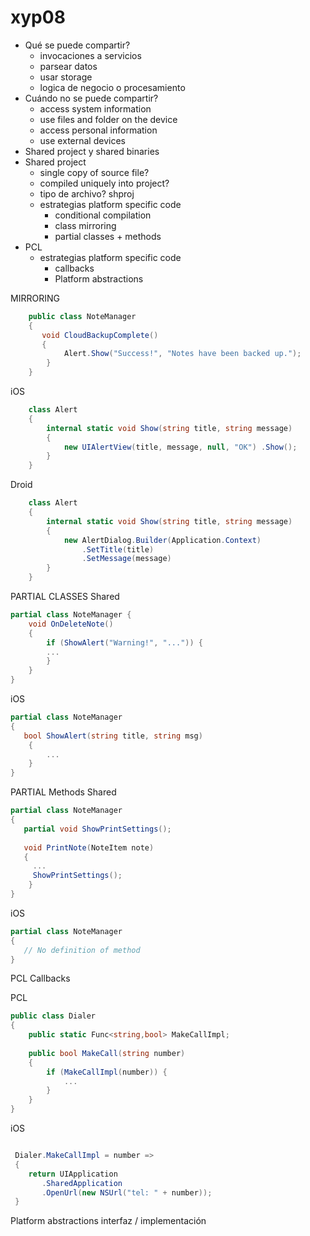 # xyp08

 - Qué se puede compartir?
 	- invocaciones a servicios
 	- parsear datos
 	- usar storage
 	- logica de negocio o procesamiento 	
- Cuándo no se puede compartir?
	- access system information 
	- use files and folder on the device
	- access personal information
	- use external devices
- Shared project y shared binaries
- Shared project
	- single copy of source file?
	- compiled uniquely into project?
	- tipo de archivo? shproj
	- estrategias platform specific code
		- conditional compilation
		- class mirroring
		- partial classes + methods
- PCL
	- estrategias platform specific code
		- callbacks
		- Platform abstractions

MIRRORING
		
```csharp
	public class NoteManager 
	{	   void CloudBackupComplete() 
	   {      		Alert.Show("Success!", "Notes have been backed up.");
		} 
	}
```
iOS

```csharp
	class Alert 
	{		internal static void Show(string title, string message) 
		{			new UIAlertView(title, message, null, "OK") .Show();		} 
	}
```
Droid

```csharp
	class Alert 
	{		internal static void Show(string title, string message) 
		{			new AlertDialog.Builder(Application.Context) 
				.SetTitle(title)				.SetMessage(message)		}
	}
```	


PARTIAL CLASSES
Shared

```csharp
partial class NoteManager {	void OnDeleteNote() 
	{		if (ShowAlert("Warning!", "...")) {		... 	
		}	} 
}
```	

iOS

```csharp
partial class NoteManager{   bool ShowAlert(string title, string msg) 
  	{		... 
	}}
```	

PARTIAL Methods
Shared

```csharp
partial class NoteManager 
{   partial void ShowPrintSettings();
      void PrintNote(NoteItem note) 
   {     ...     ShowPrintSettings();	} 
}
```	

iOS

```csharp
partial class NoteManager 
{   // No definition of method}
```	

PCL
Callbacks

PCL

```csharp
public class Dialer{	public static Func<string,bool> MakeCallImpl;	
	public bool MakeCall(string number) 
	{  		if (MakeCallImpl(number)) {			... 
		}	} 
}

```	

iOS


```csharp

 Dialer.MakeCallImpl = number => 
 {  	return UIApplication       .SharedApplication
       .OpenUrl(new NSUrl("tel: " + number));
 }

```	

Platform abstractions
interfaz / implementación